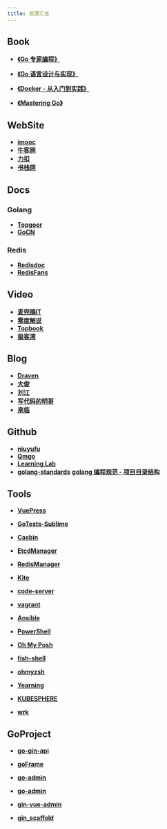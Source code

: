 ```yaml
---
title: 资源汇总
---
```


## Book

- [**《Go 专家编程》**](https://www.bookstack.cn/read/GoExpertProgramming/README.md)

- [**《Go 语言设计与实现》**](https://draveness.me/golang/)
- [**《Docker - 从入门到实践》**](https://yeasy.gitbook.io/docker_practice/)

- [**《Mastering Go》**](https://www.kancloud.cn/cloud001/golang/1601804)

## WebSite

- [**imooc**](https://www.imooc.com/)
- [**牛客网**](https://www.nowcoder.com/)
- [**力扣**](https://leetcode-cn.com/)
- [**书栈网**]( https://www.bookstack.cn/)

## Docs

### Golang

- **[Topgoer](https://www.topgoer.com/)**
- **[GoCN](https://gocn.vip/)**

### Redis

- **[Redisdoc](http://redisdoc.com/)**
- **[RedisFans](http://doc.redisfans.com/)**

## Video

- **[麦兜搞IT](https://www.youtube.com/c/%E9%BA%A6%E5%85%9C%E6%90%9EIT/featured)**
- **[零度解说](https://www.youtube.com/c/%E9%9B%B6%E5%BA%A6%E8%A7%A3%E8%AF%B4/featured)**
- **[Topbook](https://topbook.cc/overview)**
- **[极客湾](https://www.youtube.com/c/geekerwan%E6%9E%81%E5%AE%A2%E6%B9%BE%E6%A5%B5%E5%AE%A2%E7%81%A3/featured)**

## Blog

- **[Draven](https://draveness.me/)**
- **[大俊](https://darjun.github.io/)**
- **[刘江](https://www.liujiangblog.com/)**
- **[写代码的明哥](https://www.cnblogs.com/wongbingming/)**
- **[来临](https://lailin.xyz/)**

## Github

- **[niuyufu](https://github.com/e421083458)**
- **[Qmgo](https://github.com/qiniu/qmgo)**
- **[Learning Lab](https://lab.github.com/)**
- **[golang-standards](https://github.com/golang-standards/project-layout)**  [**golang 编程规范 - 项目目录结构**](https://makeoptim.com/golang/standards/project-layout)

## Tools

-  **[VuePress](https://v2.vuepress.vuejs.org/zh/)**

- **[GoTests-Sublime](https://github.com/cweill/GoTests-Sublime)**

- **[Casbin](https://casbin.org/docs/zh-CN/overview)**

- **[EtcdManager](http://etcdmanager.io/)**

- **[RedisManager](https://github.com/qishibo/AnotherRedisDesktopManager)**

- **[Kite](https://www.kite.com/)**

* **[code-server](https://github.com/coder/code-server)**

- **[vagrant](https://www.vagrantup.com/)**

- **[Ansible]()**

- **[PowerShell](https://docs.microsoft.com/zh-cn/powershell/scripting/install/installing-powershell?view=powershell-7.2)**

- **[Oh My Posh](https://ohmyposh.dev/)**

- **[fish-shell](https://github.com/fish-shell/fish-shell)**

- **[ohmyzsh](https://github.com/ohmyzsh/ohmyzsh)**

- **[Yearning](http://yearning.io/)**

- **[KUBESPHERE](https://kubesphere.io/zh/)**

- **[wrk](https://github.com/wg/wrk)**

## GoProject

- **[go-gin-api](https://github.com/xinliangnote/go-gin-api)**

- **[goFrame](https://github.com/gogf/gf)**

- **[go-admin](https://github.com/GoAdminGroup/go-admin)**

- **[go-admin](https://github.com/go-admin-team/go-admin)**

- **[gin-vue-admin](https://github.com/flipped-aurora/gin-vue-admin)**

- **[gin_scaffold](https://github.com/e421083458/gin_scaffold)**

